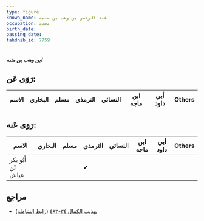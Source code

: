 ```yaml
---
type: figure
known_name: عبد الرحمن بن وهب بن منبه
occupation: محدث
birth_date:
passing_date:
tahdhib_id: 7759
---
```

##### ابن وهب بن منبه

## رَوَى عَن:
| الاسم | البخاري | مسلم | الترمذي | النسائي | ابن ماجه | أبي داود | Others |
| ----- | ------- | ---- | ------- | ------- | -------- | -------- | ------ |
## رَوَى عَنه:
| الاسم              | البخاري | مسلم | الترمذي | النسائي | ابن ماجه | أبي داود | Others |
| ------------------ | ------- | ---- | ------- | ------- | -------- | -------- | ------ |
| أَبُو بكر بْن عياش |         |      | ✔       |         |          |          |        |
## مراجع
- [تهذيب الكمال ٣٤-٤٨٣](obsidian://open?vault=Tahdhib-al-Kamal&file=Figures/٧٧٥٩-ابن%20وهب%20بن%20منبه) ([رابط الشاملة](https://shamela.ws/book/3722/18600))